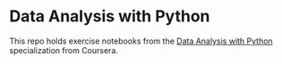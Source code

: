 # Data Analysis with Python
This repo holds exercise notebooks from the [Data Analysis with Python](https://www.coursera.org/specializations/data-analysis-python) specialization from Coursera.
